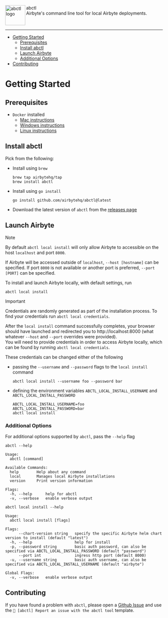 <img alt="abctl logo" src="https://avatars.githubusercontent.com/u/59758427?size=200" height="64" align="left" />
abctl<br />
Airbyte's command line tool for local Airbyte deployments.
<br clear="left"/>

---

- [Getting Started](#getting-started)
    - [Prerequisites](#prerequisites)
    - [Install abctl](#install-abctl)
    - [Launch Airbyte](#launch-airbyte)
    - [Additional Options](#additional-options)
- [Contributing](#contributing) 

# Getting Started

## Prerequisites
- `Docker` installed
    - [Mac instructions](https://docs.docker.com/desktop/install/mac-install/)
    - [Windows instructions](https://docs.docker.com/desktop/install/windows-install/)
    - [Linux instructions](https://docs.docker.com/desktop/install/linux-install/)

## Install abctl
Pick from the following:
- Install using `brew`
   ```shell
   brew tap airbytehq/tap
   brew install abctl
   ```
- Install using `go install`
   ```shell
   go install github.com/airbytehq/abctl@latest
   ```
- Download the latest version of `abctl` from the [releases page](https://github.com/airbytehq/abctl/releases)

## Launch Airbyte
> [!Note]
> By default `abctl local install` will only allow Airbyte to accessible on the host `localhost` and port `8000`.
>
> If Airbyte will be accessed outside of `localhost`, `--host [hostname]` can be specified.
> If port `8000` is not available or another port is preferred, `--port [PORT]` can be specified.

To install and launch Airbyte locally, with default settings, run
```shell
abctl local install 
```

> [!IMPORTANT]
> Credentials are randomly generated as part of the installation process.
> To find your credentials run `abctl local credentials`.

After the `local install` command successfully completes, your browser should have launched and 
redirected you to http://localhost:8000 (what whatever `--host` and `--port` overrides were provided).  
You will need to provide credentials in order to access Airbyte locally, which can be found by running `abctl local credentials`.

These credentials can be changed either of the following 
- passing the `--username` and `--password` flags to the `local install` command
   ```shell
   abctl local install --username foo --password bar
   ```
- defining the environment variables `ABCTL_LOCAL_INSTALL_USERNAME` and `ABCTL_LOCAL_INSTALL_PASSWORD`
   ```shell
   ABCTL_LOCAL_INSTALL_USERNAME=foo
   ABCTL_LOCAL_INSTALL_PASSWORD=bar
   abctl local install
   ```
  
### Additional Options
For additional options supported by `abctl`, pass the `--help` flag
```
abctl --help

Usage:
  abctl [command]

Available Commands:
  help        Help about any command
  local       Manages local Airbyte installations
  version     Print version information

Flags:
  -h, --help      help for abctl
  -v, --verbose   enable verbose output
```
```
abctl local install --help

Usage:
  abctl local install [flags]

Flags:
      --chart-version string   specify the specific Airbyte helm chart version to install (default "latest")
  -h, --help                   help for install
  -p, --password string        basic auth password, can also be specified via ABCTL_LOCAL_INSTALL_PASSWORD (default "password")
      --port int               ingress http port (default 8000)
  -u, --username string        basic auth username, can also be specified via ABCTL_LOCAL_INSTALL_USERNAME (default "airbyte")

Global Flags:
  -v, --verbose   enable verbose output

```

## Contributing
If you have found a problem with `abctl`, please open a [Github Issue](https://github.com/airbytehq/airbyte/issues/new/choose) and use the `🐛 [abctl] Report an issue with the abctl tool` template.
